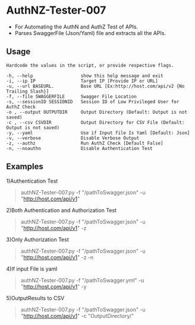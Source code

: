 # AuthNZ-Tester-007

- For Automating the AuthN and AuthZ Test of APIs. 
- Parses SwaggerFile (Json/Yaml) file and extracts all the APIs.

## Usage
```
Hardcode the values in the script, or provide respective flags.

-h, --help                  show this help message and exit
-i, --ip IP                 Target IP [Provide IP or URL]
-u, --url BASEURL.          Base URL [Ex:http://host.com/api/v2 {No Trailing Slash}]
-f, --file SWAGGERFILE      Swagger File Location
-s, --sessionID SESSIONID   Session ID of Low Privileged User for AuthZ Check
-o , --output OUTPUTDIR     Output Directory (Default: Output is not saved)
-c , --csv CSVDIR           Output Directory for CSV File (Default: Output is not saved)
-y, --yaml                  Use if Input file Is Yaml [Default: Json]
-v, --verbose               Disable Verbose Output
-z, --authz                 Run AuthZ Check [Default False]
-n, --noauthn               Disable Authentication Test
 ```


## Examples

1)Authentication Test
> authNZ-Tester-007.py -f "/pathToSwagger.json" -u "http://host.com/api/v1"

2)Both Authentication and Authorization Test
> authNZ-Tester-007.py -f "/pathToSwagger.json" -u "http://host.com/api/v1" -z

3)Only Authorization Test
> authNZ-Tester-007.py -f "/pathToSwagger.json" -u "http://host.com/api/v1" -z -n

4)If input File is yaml
> authNZ-Tester-007.py -f "/pathToSwagger.yml" -u "http://host.com/api/v1" -y

5)OutputResults to CSV
> authNZ-Tester-007.py -f "/pathToSwagger.json" -u "http://host.com/api/v1" -c "OutputDirectory/"

